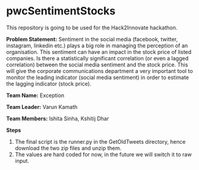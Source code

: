 # pwcSentimentStocks

This repository is going to be used for the Hack2Innovate hackathon.

**Problem Statement:** Sentiment in the social media (facebook, twitter, instagram, linkedin etc.) plays a big role in managing the perception of an organisation. This sentiment can have an impact in the stock price of listed companies. Is there a statistically significant correlation (or even a lagged correlation) between the social media sentiment and the stock price. This will give the corporate communications department a very important tool to monitor the leading indicator (social media sentiment) in order to estimate the lagging indicator (stock price).

**Team Name:** Exception

**Team Leader:** Varun Kamath

**Team Members:** Ishita Sinha, Kshitij Dhar

**Steps**

1. The final script is the runner.py in the GetOldTweets directory, hence download the two zip files and unzip them.
2. The values are hard coded for now, in the future we will switch it to raw input.


